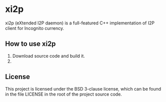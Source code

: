 xi2p
====

xi2p (eXtended I2P daemon) is a full-featured C++ implementation of I2P client for Incognito currency.  

How to use xi2p
-------
1. Download source code and build it.
2. 


License
-------

This project is licensed under the BSD 3-clause license, which can be found in the file
LICENSE in the root of the project source code. 
